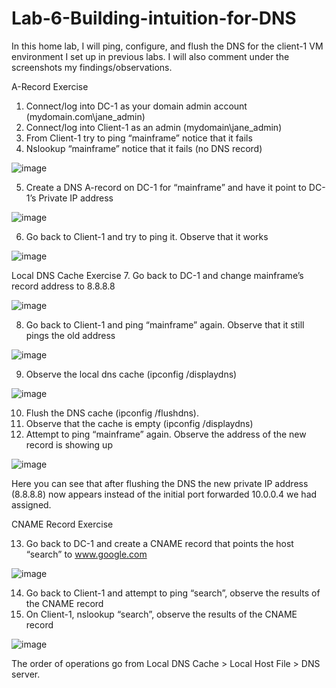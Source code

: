 # Lab-6-Building-intuition-for-DNS
In this home lab, I will ping, configure, and flush the DNS for the client-1 VM environment I set up in previous labs. I will also comment under the screenshots my findings/observations.


A-Record Exercise
1.	Connect/log into DC-1 as your domain admin account (mydomain.com\jane_admin)
2.	Connect/log into Client-1 as an admin (mydomain\jane_admin)
3.	From Client-1 try to ping “mainframe” notice that it fails
4.	Nslookup “mainframe” notice that it fails (no DNS record)

![image](https://github.com/user-attachments/assets/1c142881-9e70-42ce-8eff-9a44ad570fdd)

 
5.	Create a DNS A-record on DC-1 for “mainframe” and have it point to DC-1’s Private IP address

![image](https://github.com/user-attachments/assets/2a167ea5-4e95-4b05-98af-346192aeebd8)

 
6.	Go back to Client-1 and try to ping it. Observe that it works
 
![image](https://github.com/user-attachments/assets/7cc3cbb4-7ce7-4a2c-91fc-87efb828b0ca)


Local DNS Cache Exercise
7.	Go back to DC-1 and change mainframe’s record address to 8.8.8.8

![image](https://github.com/user-attachments/assets/84296ff6-b388-4fd4-aae8-14f2ec3cfabb)

 
8.	Go back to Client-1 and ping “mainframe” again. Observe that it still pings the old address

![image](https://github.com/user-attachments/assets/50a09d29-f37e-4b96-8512-bc0e4d5085b8)

 
9.	Observe the local dns cache (ipconfig /displaydns)

![image](https://github.com/user-attachments/assets/2e2aa513-b23d-4bac-acb1-448b33c41fca)

 
10.	Flush the DNS cache (ipconfig /flushdns).
11.	Observe that the cache is empty (ipconfig /displaydns)
12.	Attempt to ping “mainframe” again. Observe the address of the new record is showing up

![image](https://github.com/user-attachments/assets/a244e852-42db-4855-8b8f-9443b6525104)

 
Here you can see that after flushing the DNS the new private IP address (8.8.8.8) now appears instead of the initial port forwarded 10.0.0.4 we had assigned.

CNAME Record Exercise

13.	Go back to DC-1 and create a CNAME record that points the host “search” to www.google.com

![image](https://github.com/user-attachments/assets/1dc60c25-e8ab-426f-a912-dc93a6302de4)

 
14.	Go back to Client-1 and attempt to ping “search”, observe the results of the CNAME record
15.	On Client-1, nslookup “search”, observe the results of the CNAME record
 
![image](https://github.com/user-attachments/assets/74727f38-0d83-4b5a-aa4d-f8decfa3e16b)

The order of operations go from Local DNS Cache > Local Host File > DNS server.
